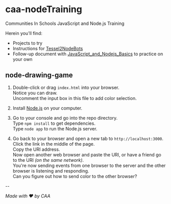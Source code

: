 # caa-nodeTraining

Communities In Schools JavaScript and Node.js Training

Herein you'll find:
* Projects to try
* Instructions for [Tessel2NodeBots](Tessel2NodeBots.md)
* Follow-up document with [JavaScript_and_Nodejs_Basics](JavaScript_and_Nodejs_Basics.md) to practice on your own


## node-drawing-game

1. Double-click or drag `index.html` into your browser.<br>
   Notice you can draw.<br>
   Uncomment the input box in this file to add color selection.

2. Install [Node.js](https://nodejs.org) on your computer.

3. Go to your console and go into the repo directory.<br>
	 Type `npm install` to get dependencies.<br>
	 Type `node app` to run the Node.js server.

4. Go back to your browser and open a new tab to `http://localhost:3000`.<br>
   Click the link in the middle of the page.<br>
   Copy the URI address.<br>
   Now open another web browser and paste the URI, or have a friend go to the URI _(on the same network)_.<br>
   You're now sending events from one browser to the server and the other browser is listening and responding.<br>
   Can you figure out how to send color to the other browser?


--


_Made with ♥ by CAA_
